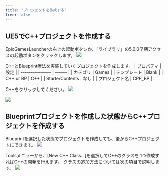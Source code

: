 ```yaml
---
title: "プロジェクトを作成する"
free: false
---
```


## UE5でC++プロジェクトを作成する

EpicGamesLauncherの右上の起動ボタンか、「ライブラリ」の5.0.0早期アクセスの起動ボタンをクリックします。
![](https://storage.googleapis.com/zenn-user-upload/a46800daef8b-20220110.png)

C++とBlueprint療法を実装していくプロジェクトを作成します。
| プロパティ      | 設定   |
| --------------- | ------ |
| カテゴリ        | Games  |
| テンプレート    | Blank  |
| C++ or BP       | C++    |
| StarterContents | なし   |
| プロジェクト名  | CPP_BP |

C++をクリックしてください。
![](https://storage.googleapis.com/zenn-user-upload/f8d2d99618f1-20220110.png)

![](https://storage.googleapis.com/zenn-user-upload/075c6e2192a5-20220110.png)

## Blueprintプロジェクトを作成した状態からC++プロジェクトを作成する

Blueprintを選択した状態でプロジェクトを作成しても、後からC++プロジェクトにできます。
![](https://storage.googleapis.com/zenn-user-upload/24ca3464e502-20220110.png)

Toolsメニューから、[New C++ Class...]を選択してC++のクラスを
1つ作成すればC++の開発を行えます。
クラスの追加方法については次の項目で説明します。
![](https://storage.googleapis.com/zenn-user-upload/1f05087de8bc-20220110.png)